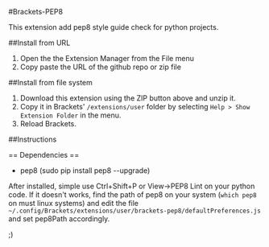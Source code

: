 #Brackets-PEP8

This extension add pep8 style guide check for python projects.

##Install from URL

1. Open the the Extension Manager from the File menu
2. Copy paste the URL of the github repo or zip file


##Install from file system

1. Download this extension using the ZIP button above and unzip it.
2. Copy it in Brackets' `/extensions/user` folder by selecting `Help > Show Extension Folder` in the menu.
3. Reload Brackets.

##Instructions

== Dependencies ==

* pep8 (sudo pip install pep8 --upgrade)

After installed, simple use Ctrl+Shift+P or View->PEP8 Lint on your python code.
If it doesn't works, find the path of pep8 on your system (`which pep8` on must linux systems) and edit the file
`~/.config/Brackets/extensions/user/brackets-pep8/defaultPreferences.js` and set
pep8Path accordingly.

;)
